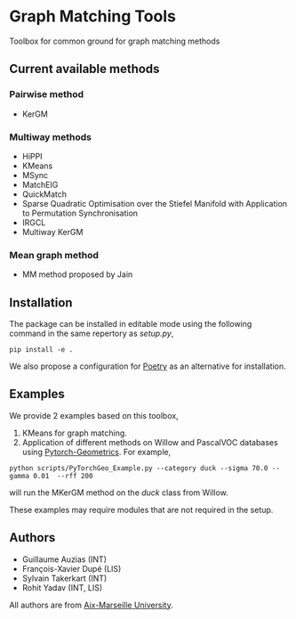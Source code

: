 # Graph Matching Tools

Toolbox for common ground for graph matching methods

## Current available methods

### Pairwise method

- KerGM

### Multiway methods

- HiPPI
- KMeans
- MSync
- MatchEIG
- QuickMatch
- Sparse Quadratic Optimisation over the Stiefel Manifold with Application to Permutation Synchronisation
- IRGCL
- Multiway KerGM

### Mean graph method

- MM method proposed by Jain

## Installation

The package can be installed in editable mode using the following command in the same repertory as *setup.py*,
```
pip install -e .
```

We also propose a configuration for [Poetry](https://python-poetry.org) as an alternative for installation.

## Examples

We provide 2 examples based on this toolbox,
1. KMeans for graph matching.
2. Application of different methods on Willow and PascalVOC databases using
[Pytorch-Geometrics](https://pytorch-geometric.readthedocs.io/). For example,
```
python scripts/PyTorchGeo_Example.py --category duck --sigma 70.0 --gamma 0.01  --rff 200
```
will run the MKerGM method on the *duck* class from Willow.

These examples may require modules that are not required in the setup.

## Authors
- Guillaume Auzias (INT)
- François-Xavier Dupé (LIS)
- Sylvain Takerkart (INT)
- Rohit Yadav (INT, LIS)

All authors are from [Aix-Marseille University](univ-amu.fr).
